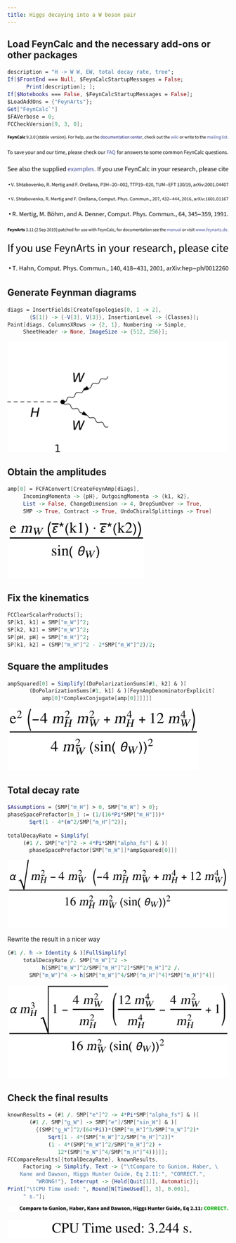 ```yaml
---
title: Higgs decaying into a W boson pair
---
```



## Load FeynCalc and the necessary add-ons or other packages

```mathematica
description = "H -> W W, EW, total decay rate, tree"; 
If[$FrontEnd === Null, $FeynCalcStartupMessages = False; 
      Print[description]; ]; 
If[$Notebooks === False, $FeynCalcStartupMessages = False]; 
$LoadAddOns = {"FeynArts"}; 
Get["FeynCalc`"]
$FAVerbose = 0; 
FCCheckVersion[9, 3, 0]; 
```

![0qnnh03rto7wq](img/0qnnh03rto7wq.svg)

![02tqcun616cas](img/02tqcun616cas.svg)

![0j973yme4iv1e](img/0j973yme4iv1e.svg)

![1gj07ff4c9vo9](img/1gj07ff4c9vo9.svg)

![0yl3w9146i37j](img/0yl3w9146i37j.svg)

![173evn30flup4](img/173evn30flup4.svg)

![1qo4z5not0lhy](img/1qo4z5not0lhy.svg)

![0liutpchexhmt](img/0liutpchexhmt.svg)

![145baygm4jppw](img/145baygm4jppw.svg)

## Generate Feynman diagrams

```mathematica
diags = InsertFields[CreateTopologies[0, 1 -> 2], 
       {S[1]} -> {-V[3], V[3]}, InsertionLevel -> {Classes}]; 
Paint[diags, ColumnsXRows -> {2, 1}, Numbering -> Simple, 
     SheetHeader -> None, ImageSize -> {512, 256}]; 
```

![0y6mt6ddwxfhx](img/0y6mt6ddwxfhx.svg)

## Obtain the amplitudes

```mathematica
amp[0] = FCFAConvert[CreateFeynAmp[diags], 
     IncomingMomenta -> {pH}, OutgoingMomenta -> {k1, k2}, 
     List -> False, ChangeDimension -> 4, DropSumOver -> True, 
     SMP -> True, Contract -> True, UndoChiralSplittings -> True]
```

![0wicd200nputn](img/0wicd200nputn.svg)

## Fix the kinematics

```mathematica
FCClearScalarProducts[]; 
SP[k1, k1] = SMP["m_W"]^2; 
SP[k2, k2] = SMP["m_W"]^2; 
SP[pH, pH] = SMP["m_H"]^2; 
SP[k1, k2] = (SMP["m_H"]^2 - 2*SMP["m_W"]^2)/2; 
```

## Square the amplitudes

```mathematica
ampSquared[0] = Simplify[(DoPolarizationSums[#1, k2] & )[
       (DoPolarizationSums[#1, k1] & )[FeynAmpDenominatorExplicit[
           amp[0]*ComplexConjugate[amp[0]]]]]]
```

![19f9t45fww1uz](img/19f9t45fww1uz.svg)

## Total decay rate

```mathematica
$Assumptions = {SMP["m_H"] > 0, SMP["m_W"] > 0}; 
phaseSpacePrefactor[m_] := (1/(16*Pi*SMP["m_H"]))*
       Sqrt[1 - 4*(m^2/SMP["m_H"]^2)]; 
```

```mathematica
totalDecayRate = Simplify[
     (#1 /. SMP["e"]^2 -> 4*Pi*SMP["alpha_fs"] & )[
       phaseSpacePrefactor[SMP["m_W"]]*ampSquared[0]]]
```

![08n9g6hkuafs9](img/08n9g6hkuafs9.svg)

Rewrite the result in a nicer way

```mathematica
(#1 /. h -> Identity & )[FullSimplify[
     totalDecayRate /. SMP["m_W"]^2 -> 
           h[SMP["m_W"]^2/SMP["m_H"]^2]*SMP["m_H"]^2 /. 
       SMP["m_W"]^4 -> h[SMP["m_W"]^4/SMP["m_H"]^4]*SMP["m_H"]^4]]
```

![0mcyvyxqcvw3c](img/0mcyvyxqcvw3c.svg)

## Check the final results

```mathematica
knownResults = (#1 /. SMP["e"]^2 -> 4*Pi*SMP["alpha_fs"] & )[
       (#1 /. SMP["g_W"] -> SMP["e"]/SMP["sin_W"] & )[
         {(SMP["g_W"]^2/(64*Pi))*(SMP["m_H"]^3/SMP["m_W"]^2)*
             Sqrt[1 - 4*(SMP["m_W"]^2/SMP["m_H"]^2)]*
             (1 - 4*(SMP["m_W"]^2/SMP["m_H"]^2) + 
                12*(SMP["m_W"]^4/SMP["m_H"]^4))}]]; 
FCCompareResults[{totalDecayRate}, knownResults, 
     Factoring -> Simplify, Text -> {"\tCompare to Gunion, Haber, \
    Kane and Dawson, Higgs Hunter Guide, Eq 2.11:", "CORRECT.", 
         "WRONG!"}, Interrupt -> {Hold[Quit[1]], Automatic}]; 
Print["\tCPU Time used: ", Round[N[TimeUsed[], 3], 0.001], 
     " s."]; 
```

![0b0ph2ooqhrel](img/0b0ph2ooqhrel.svg)

![0qef73c152x8f](img/0qef73c152x8f.svg)